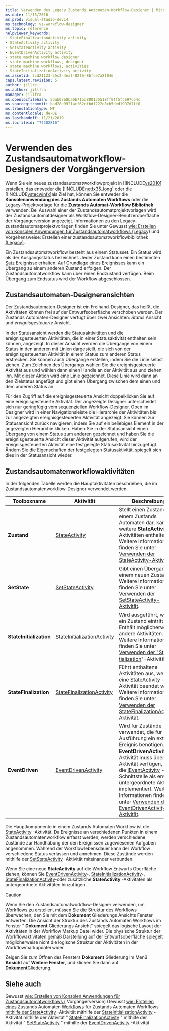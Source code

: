 ```yaml
---
title: Verwenden des Legacy Zustands Automaten-Workflow-Designer | Microsoft-Dokumentation
ms.date: 11/15/2016
ms.prod: visual-studio-dev14
ms.technology: vs-workflow-designer
ms.topic: reference
helpviewer_keywords:
- StateFinalizationActivity activity
- StateActivity activity
- SetStateActivity activity
- EventDrivenActivity activity
- state machine workflow designer
- state machine workflows, designer
- state machine workflows, activities
- StateInitializationActivity activity
ms.assetid: 2cd21123-35c2-4eaf-82f6-86fce7a8f04d
caps.latest.revision: 5
author: jillre
ms.author: jillfra
manager: jillfra
ms.openlocfilehash: 5bab07b8ba0b71bd880135518ff9ff5fc697d54c
ms.sourcegitcommit: bad28e99214cf62cfbd1222e8cb5ded1997d7ff0
ms.translationtype: MT
ms.contentlocale: de-DE
ms.lasthandoff: 11/21/2019
ms.locfileid: "74302816"
---
```

# <a name="using-the-legacy-state-machine-workflow-designer"></a>Verwenden des Zustandsautomatworkflow-Designers der Vorgängerversion
Wenn Sie ein neues zustandsautomatworkflowprojekt in [!INCLUDE[vs2010](../includes/vs2010-md.md)] erstellen, das entweder die [!INCLUDE[netfx35_long](../includes/netfx35-long-md.md)] oder die [!INCLUDE[vstecwinfx](../includes/vstecwinfx-md.md)]als Ziel hat, können Sie entweder die **Konsolenanwendung des Zustands Automaten Workflows** oder die Legacy-Projektvorlage für die **Zustands Automat-Workflow Bibliothek** verwenden. Bei Auswahl einer der Zustandsautomatprojektvorlagen wird der Zustandsautomatdesigner als Workflow-Designer-Benutzeroberfläche der Vorgängerversion angezeigt. Informationen zu den Legacy-zustandsautomatprojektvorlagen finden Sie unter Gewusst [wie: Erstellen von Konsolen Anwendungen für Zustandsautomatworkflows (Legacy)](../workflow-designer/how-to-create-state-machine-workflow-console-applications-legacy.md) und Vorgehensweise: Erstellen einer zustandsautomatworkflowbibliothek [(Legacy)](../workflow-designer/how-to-create-a-state-machine-workflow-library-legacy.md).

 Ein Zustandsautomatworkflow besteht aus einem Statusset. Ein Status wird als der Ausgangsstatus bezeichnet. Jeder Zustand kann einen bestimmten Satz Ereignisse erhalten. Auf Grundlage eines Ereignisses kann ein Übergang zu einem anderen Zustand erfolgen. Der Zustandsautomatworkflow kann über einen Endzustand verfügen. Beim Übergang zum Endstatus wird der Workflow abgeschlossen.

## <a name="state-machine-designer-views"></a>Zustandsautomaten-Designeransichten
 Der Zustandsautomaten-Designer ist ein Freihand-Designer, das heißt, die Aktivitäten können frei auf der Entwurfsoberfläche verschoben werden. Der Zustands Automaten-Designer verfügt über zwei Ansichten: *Status* Ansicht und *ereignisgesteuerte* Ansicht.

 In der Statusansicht werden die Statusaktivitäten und die ereignisgesteuerten Aktivitäten, die in einer Statusaktivität enthalten sein können, angezeigt. In dieser Ansicht werden die Übergänge von einem Status in den anderen mit Linien dargestellt, die sich von der ereignisgesteuerten Aktivität in einem Status zum anderen Status erstrecken. Sie können auch Übergänge erstellen, indem Sie die Linie selbst ziehen. Zum Zeichnen des Übergangs wählen Sie die ereignisgesteuerte Aktivität aus und wählen dann einen Handle an der Aktivität aus und ziehen ihn. Mit dieser Aktion wird eine Linie gezeichnet. Diese Linie wird dann an den Zielstatus angefügt und gibt einen Übergang zwischen dem einen und dem anderen Status an.

 Für den Zugriff auf die ereignisgesteuerte Ansicht doppelklicken Sie auf eine ereignisgesteuerte Aktivität. Der angezeigte Designer unterscheidet sich nur geringfügig vom sequenziellen Workflow-Designer. Oben im Designer wird in einer Navigationsleiste die Hierarchie der Aktivitäten bis zur angezeigten ereignisgesteuerten Aktivität angezeigt. Sie können zur Statusansicht zurück navigieren, indem Sie auf ein beliebiges Element in der angezeigten Hierarchie klicken. Haben Sie in der Statusansicht einen Übergang von einem Status zum anderen gezeichnet und haben Sie die ereignisgesteuerte Ansicht dieser Aktivität aufgerufen, wird der ereignisgesteuerten Aktivität eine festgelegte Statusaktivität hinzugefügt. Ändern Sie die Eigenschaften der festgelegten Statusaktivität, spiegelt sich dies in der Statusansicht wieder.

## <a name="state-machine-workflow-activities"></a>Zustandsautomatenworkflowaktivitäten
 In der folgenden Tabelle werden die Hauptaktivitäten beschrieben, die im Zustandsautomatenworkflow-Designer verwendet werden.

|Toolboxname|Aktivität|Beschreibung|
|------------------|--------------|-----------------|
|**Zustand**|[StateActivity](https://go.microsoft.com/fwlink?LinkID=65042)|Stellt einen Zustand in einem Zustands Automaten dar. kann weitere **StateActivity** -Aktivitäten enthalten. Weitere Informationen finden Sie unter [Verwenden der StateActivity-Aktivität](https://go.microsoft.com/fwlink?LinkID=65083).|
|**SetState**|[SetStateActivity](https://go.microsoft.com/fwlink?LinkID=65041)|Gibt einen Übergang zu einem neuen Zustand an. Weitere Informationen finden Sie unter [Verwenden der SetStateActivity-Aktivität](https://go.microsoft.com/fwlink?LinkID=65082).|
|**StateInitialization**|[StateInitializationActivity](https://go.microsoft.com/fwlink?LinkID=65044)|Wird ausgeführt, wenn ein Zustand eintritt. Enthält möglicherweise andere Aktivitäten. Weitere Informationen finden Sie unter [Verwenden der "Status-tialization](https://go.microsoft.com/fwlink?LinkID=65006)"-Aktivität.|
|**StateFinalization**|[StateFinalizationActivity](https://go.microsoft.com/fwlink?LinkID=65043)|Führt enthaltene Aktivitäten aus, wenn eine [StateActivity](https://go.microsoft.com/fwlink?LinkID=65042) -Aktivität beendet wird. Weitere Informationen finden Sie unter [Verwenden der StateFinalizationActivity-Aktivität](https://go.microsoft.com/fwlink?LinkID=65008).|
|**EventDriven**|[EventDrivenActivity](https://go.microsoft.com/fwlink?LinkID=65029)|Wird für Zustände verwendet, die für die Ausführung ein externes Ereignis benötigen. Die **EventDrivenActivity** -Aktivität muss über eine Aktivität verfügen, die die [IEventActivity](https://go.microsoft.com/fwlink?LinkID=65032) -Schnittstelle als erste untergeordnete Aktivität implementiert. Weitere Informationen finden Sie unter [Verwenden der EventDrivenActivity-Aktivität](https://go.microsoft.com/fwlink?LinkID=65068).|

 Die Hauptkomponente in einem Zustands Automaten Workflow ist die [StateActivity](https://go.microsoft.com/fwlink?LinkID=65042) -Aktivität. Da Ereignisse an verschiedenen Punkten in einem Zustandsautomatenworkflow erfasst werden, werden verschiedene Zustände zur Handhabung der den Ereignissen zugewiesenen Aufgaben angenommen. Während der Workflowlebensdauer kann der Workflow verschiedene Status verlassen und annehmen. Diese Zustände werden mithilfe der [SetStateActivity](https://go.microsoft.com/fwlink?LinkID=65041) -Aktivität miteinander verbunden.

 Wenn Sie eine neue **StateActivity** auf die Workflow Entwurfs Oberfläche ziehen, können Sie [EventDrivenActivity](https://go.microsoft.com/fwlink?LinkID=65029)-, [StateInitializationActivity](https://go.microsoft.com/fwlink?LinkID=65044)-, [StateFinalizationActivity](https://go.microsoft.com/fwlink?LinkID=65043)-oder zusätzliche **StateActivity** -Aktivitäten als untergeordnete Aktivitäten hinzufügen.

> [!CAUTION]
> Wenn Sie den Zustandsautomatworkflow-Designer verwenden, um Workflows zu erstellen, müssen Sie die Struktur des Workflows überwachen, den Sie mit dem **Dokument** Gliederungs Ansichts Fenster entwerfen. Die Ansicht der Struktur des Zustands Automaten Workflows im Fenster " **Dokument** Gliederungs Ansicht" spiegelt das logische Layout der Aktivitäten in der Workflow Markup Datei wider. Die physische Struktur der Workflowaktivitäten gemäß Darstellung auf der Entwurfsoberfläche spiegelt möglicherweise nicht die logische Struktur der Aktivitäten in der Workflowmarkupdatei wider.
>
> Zeigen Sie zum Öffnen des Fensters **Dokument** Gliederung im Menü **Ansicht** auf **Weitere Fenster**, und klicken Sie dann auf **Dokument**Gliederung.

## <a name="see-also"></a>Siehe auch
 Gewusst [wie: Erstellen von Konsolen Anwendungen für Zustandsautomatworkflows (](../workflow-designer/how-to-create-state-machine-workflow-console-applications-legacy.md) Vorgängerversion) Gewusst [wie: Erstellen eines](../workflow-designer/how-to-create-a-state-machine-workflow-library-legacy.md) Zustands Automaten [Workflows](https://go.microsoft.com/fwlink?LinkID=65016) für Zustands Automaten Workflows [mithilfe der StateActivity](https://go.microsoft.com/fwlink?LinkID=65083) -Aktivität mithilfe der [StateInitializationActivity](https://go.microsoft.com/fwlink?LinkID=65006) -Aktivität mithilfe der Aktivität " [StateFinalizationActivity](https://go.microsoft.com/fwlink?LinkID=65008) " mithilfe der Aktivität " [SetStateActivity](https://go.microsoft.com/fwlink?LinkID=65082) " mithilfe der [EventDrivenActivity](https://go.microsoft.com/fwlink?LinkID=65068) -Aktivität